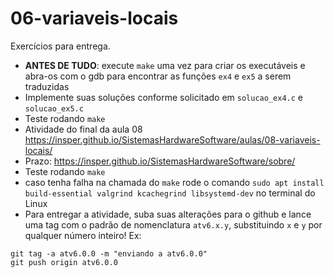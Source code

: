 # 06-variaveis-locais

Exercícios para entrega.

- **ANTES DE TUDO**: execute `make` uma vez para criar os executáveis e abra-os com o gdb para encontrar as funções `ex4` e `ex5` a serem traduzidas
- Implemente suas soluções conforme solicitado em `solucao_ex4.c` e `solucao_ex5.c`
- Teste rodando `make`
- Atividade do final da aula 08 https://insper.github.io/SistemasHardwareSoftware/aulas/08-variaveis-locais/
- Prazo: https://insper.github.io/SistemasHardwareSoftware/sobre/
- Teste rodando `make`
- caso tenha falha na chamada do `make` rode o comando `sudo apt install build-essential valgrind kcachegrind libsystemd-dev` no terminal do Linux
- Para entregar a atividade, suba suas alterações para o github e lance uma tag com o padrão de nomenclatura `atv6.x.y`, substituindo `x` e `y` por qualquer número inteiro! Ex:

```
git tag -a atv6.0.0 -m "enviando a atv6.0.0"
git push origin atv6.0.0
```
